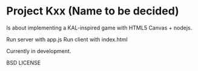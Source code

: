 # Project Kxx (Name to be decided)

Is about implementing a KAL-inspired game with HTML5 Canvas + nodejs.

Run server with app.js
Run client with index.html

Currently in development.

BSD LICENSE
